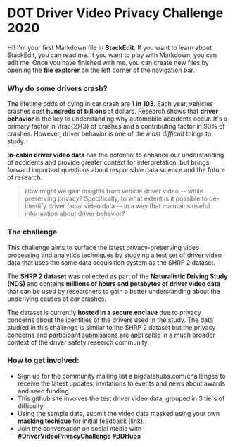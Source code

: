 ﻿# DOT Driver Video Privacy Challenge 2020

Hi! I'm your first Markdown file in **StackEdit**. If you want to learn about StackEdit, you can read me. If you want to play with Markdown, you can edit me. Once you have finished with me, you can create new files by opening the **file explorer** on the left corner of the navigation bar.


### Why do some drivers crash?
The lifetime odds of dying in car crash are <b>1 in 103</b>. Each year, vehicles crashes cost <b> hundreds of billions </b> of dollars. Research shows that <b> driver behavior </b> is the key to understanding why automobile accidents occur. It's a primary factor in \frac{2}{3} of crashes and a contributing factor in 90% of crashes. However, driver behavior is one of the <i>most difficult</i> things to study. 

<b>In-cabin driver video data</b> has the potential to enhance our understanding of accidents and provide greater context for interpretation, but brings forward important questions about responsible data science and the future of research.

 >How might we gain insights from vehicle driver video -- while preserving privacy? Specifically, to what extent is it possible to de-identify driver facial video data -- in a way that maintains useful information about driver behavior?

### The challenge
This challenge aims to surface the latest privacy-preserving video processing and analytics techniques by studying a test set of driver video data that uses the same data acquisition system as the SHRP 2 dataset.

The <b>SHRP 2 dataset</b> was collected as part of the <b>Naturalistic Driving Study (NDS)</b> and contains <b> millions of hours and petabytes of driver video data</b> that can be used by researchers to gain a better understanding about the underlying causes of car crashes.

The dataset is currently <b> hosted in a secure enclave</b> due to privacy concerns about the identities of the drivers used in the study. The data studied in this challenge is similar to the SHRP 2 dataset but the privacy concerns and participant submissions are applicable in a much broader context of the driver safety research community.

### How to get involved:
* Sign up for the community mailing list a bigdatahubs.com/challenges to receive the latest updates, invitations to events and news about awards and seed funding
* This github site involves the test driver video data, grouped in 3 tiers of difficulty
* Using the sample data, submit the video data masked using your own <b> masking techique </b> for initial feedback (link).
* Join the conversation on social media with <b>#DriverVideoPrivacyChallenge #BDHubs</b>
